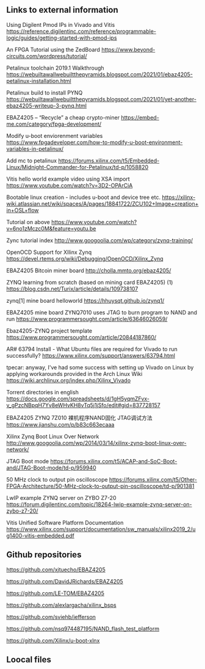 ## Links to external information

Using Digilent Pmod IPs in Vivado and Vitis
https://reference.digilentinc.com/reference/programmable-logic/guides/getting-started-with-pmod-ips

An FPGA Tutorial using the ZedBoard
https://www.beyond-circuits.com/wordpress/tutorial/

Petalinux toolchain 2019.1 Walkthrough
https://webuiltawallwebuiltthepyramids.blogspot.com/2021/01/ebaz4205-petalinux-installation.html

Petalinux build to install PYNQ
https://webuiltawallwebuiltthepyramids.blogspot.com/2021/01/yet-another-ebaz4205-writeup-3-pynq.html

EBAZ4205 – “Recycle” a cheap crypto-miner
https://embed-me.com/category/fpga-development/

Modify u-boot enviorenment variables
https://www.fpgadeveloper.com/how-to-modify-u-boot-environment-variables-in-petalinux/

Add mc to petalinux
https://forums.xilinx.com/t5/Embedded-Linux/Midnight-Commander-for-Petalinux/td-p/1058820

Vitis hello world example video using XSA import
https://www.youtube.com/watch?v=3D2-OPArCiA

Bootable linux creation - includes u-boot and device tree etc.
https://xilinx-wiki.atlassian.net/wiki/spaces/A/pages/18841722/ZCU102+Image+creation+in+OSL+flow

Tutorial on above
https://www.youtube.com/watch?v=6no1zMczc0M&feature=youtu.be

Zync tutorial index
http://www.googoolia.com/wp/category/zynq-training/

OpenOCD Support for XIlinx Zynq 
https://devel.rtems.org/wiki/Debugging/OpenOCD/Xilinx_Zynq

EBAZ4205 Bitcoin miner board
http://cholla.mmto.org/ebaz4205/

ZYNQ learning from scratch (based on mining card EBAZ4205) (1)
https://blog.csdn.net/Turix/article/details/109738107

zynq[1] mine board helloworld
https://hhuysqt.github.io/zynq1/

EBAZ4205 mine board ZYNQ7010 uses JTAG to burn program to NAND and run
https://www.programmersought.com/article/63646026059/

Ebaz4205-ZYNQ project template
https://www.programmersought.com/article/20844187860/

AR# 63794 Install - What Ubuntu files are required for Vivado to run successfully?
https://www.xilinx.com/support/answers/63794.html

tpecar: anyway, I've had some success with setting up Vivado on Linux by applying workarounds provided in the Arch Linux Wiki
https://wiki.archlinux.org/index.php/Xilinx_Vivado

Torrent directories in english
https://docs.google.com/spreadsheets/d/1gH5yqmZFvx-v_gPzcNBpqH7Yv8eWHvKH8vTq5j1jSfo/edit#gid=837728157

EBAZ4205 ZYNQ 7Z010 裸机程序NAND固化 JTAG调试方法
https://www.jianshu.com/p/b83c663ecaaa

Xilinx Zynq Boot Linux Over Network
http://www.googoolia.com/wp/2014/03/14/xilinx-zynq-boot-linux-over-network/

JTAG Boot mode
https://forums.xilinx.com/t5/ACAP-and-SoC-Boot-and/JTAG-Boot-mode/td-p/959940

50 MHz clock to output pin oscilloscope
https://forums.xilinx.com/t5/Other-FPGA-Architecture/50-MHz-clock-to-output-pin-oscilloscope/td-p/901381

LwIP example ZYNQ server on ZYBO Z7-20
https://forum.digilentinc.com/topic/18264-lwip-example-zynq-server-on-zybo-z7-20/

Vitis Unified Software Platform Documentation
https://www.xilinx.com/support/documentation/sw_manuals/xilinx2019_2/ug1400-vitis-embedded.pdf

## Github repositories

https://github.com/xjtuecho/EBAZ4205

https://github.com/DavidJRichards/EBAZ4205

https://github.com/LE-TOM/EBAZ4205

https://github.com/alexlargacha/xilinx_bsps

https://github.com/sviehb/jefferson

https://github.com/nsq974487195/NAND_flash_test_platform

https://github.com/Xilinx/u-boot-xlnx

## Loocal files

